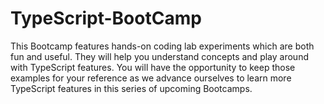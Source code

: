 # TypeScript-BootCamp

This Bootcamp features hands-on coding lab experiments which are both fun and useful. 
They will help you understand concepts and play around with TypeScript features. 
You will have the opportunity to keep those examples for your reference as we advance ourselves to learn more TypeScript features in this series of upcoming Bootcamps.
